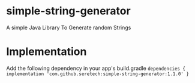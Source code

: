 # simple-string-generator
A simple Java Library To Generate random Strings

# Implementation
Add the following dependency in your app's build.gradle
`
dependencies {
      implementation 'com.github.seretech:simple-string-generator:1.1.0'
}
`

